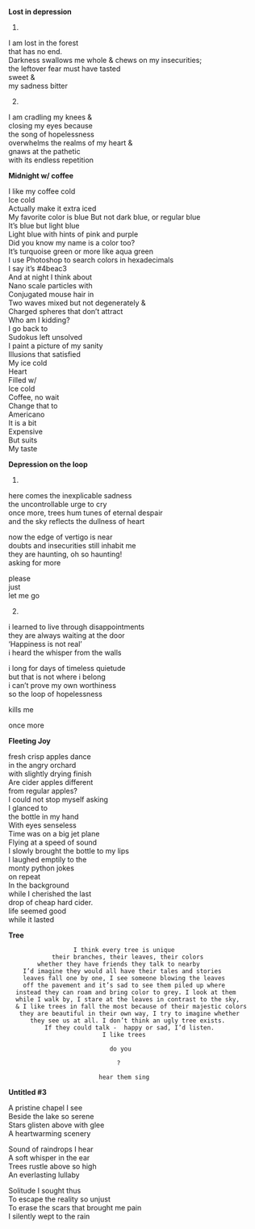 **Lost in depression**

1.

I am lost in the forest  
that has no end.  
Darkness swallows me whole &
chews on my insecurities;  
the leftover fear must have tasted  
sweet &  
my sadness bitter

2.

I am cradling my knees &  
closing my eyes because  
the song of hopelessness  
overwhelms the realms of my heart &  
gnaws at the pathetic  
with its endless repetition


**Midnight w/ coffee**


I like my coffee cold  
Ice cold  
Actually make it extra iced  
My favorite color is blue
But not dark blue, or regular blue  
It’s blue but light blue  
Light blue with hints of pink and purple  
Did you know my name is a color too?  
It’s turquoise green or more like aqua green  
I use Photoshop to search colors in hexadecimals  
I say it’s #4beac3  
And at night I think about   
Nano scale particles with  
Conjugated mouse hair in  
Two waves mixed but not degenerately &  
Charged spheres that don’t attract  
Who am I kidding?  
I go back to  
Sudokus left unsolved  
I paint a picture of my sanity  
Illusions that satisfied  
My ice cold  
Heart  
Filled w/  
Ice cold  
Coffee, no wait  
Change that to  
Americano  
It is a bit  
Expensive  
But suits  
My taste  

**Depression on the loop**


1.
here comes the inexplicable sadness  
the uncontrollable urge to cry  
once more, trees hum tunes of eternal despair  
and the sky reflects the dullness of heart  

now the edge of vertigo is near  
doubts and insecurities still inhabit me  
they are haunting, oh so haunting!  
asking for more  

please  
just  
let me go  

2.
i learned to live through disappointments  
they are always waiting at the door  
‘Happiness is not real’  
i heard the whisper from the walls  

i long for days of timeless quietude  
but that is not where i belong  
i can’t prove my own worthiness  
so the loop of hopelessness  

kills me  

once more  


**Fleeting Joy**


fresh crisp apples dance  
in the angry orchard  
with slightly drying finish  
Are cider apples different  
from regular apples?  
I could not stop myself asking  
I glanced to  
the bottle in my hand  
With eyes senseless  
Time was on a big jet plane  
Flying at a speed of sound  
I slowly brought the bottle to my lips  
I laughed emptily to the  
monty python jokes  
on repeat  
In the background  
while I cherished the last  
drop of cheap hard cider.  
life seemed good  
while it lasted  

**Tree**
  
 
                      I think every tree is unique
                their branches, their leaves, their colors
            whether they have friends they talk to nearby
        I’d imagine they would all have their tales and stories
        leaves fall one by one, I see someone blowing the leaves
        off the pavement and it’s sad to see them piled up where
      instead they can roam and bring color to grey. I look at them 
      while I walk by, I stare at the leaves in contrast to the sky,
      & I like trees in fall the most because of their majestic colors
       they are beautiful in their own way, I try to imagine whether
          they see us at all. I don’t think an ugly tree exists.
              If they could talk -  happy or sad, I’d listen.
                              I like trees
                                  
                                do you
                                     
                                  ?
 
                             hear them sing
                              
   
**Untitled #3** 


A pristine chapel I see  
Beside the lake so serene  
Stars glisten above with glee  
A heartwarming scenery  

Sound of raindrops I hear  
A soft whisper in the ear  
Trees rustle above so high  
An everlasting lullaby  

Solitude I sought thus  
To escape the reality so unjust  
To erase the scars that brought me pain  
I silently wept to the rain



